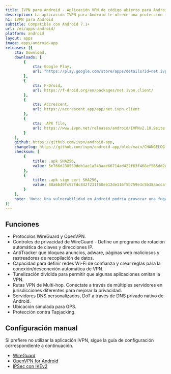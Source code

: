```yaml
---
title: IVPN para Android - Aplicación VPN de código abierto para Android
description: La aplicación IVPN para Android te ofrece una protección integral contra filtraciones de privacidad con el firewall IVPN, conexión automática en redes de Wi-Fi inseguras y Multi-hop.
h1: IVPN para Android
subtitle: Compatible con Android 7.1+
url: /es/apps-android/
platform: android
layout: apps
image: apps/android-app
releases: [{
    cta: Download,
    downloads: [
        {
            cta: Google Play,
            url: "https://play.google.com/store/apps/details?id=net.ivpn.client"
        },
        {
            cta: F-Droid,
            url: https://f-droid.org/en/packages/net.ivpn.client/
        },
        {
            cta: Accrescent,
            url: https://accrescent.app/app/net.ivpn.client
        },
        {
            cta: .APK file,
            url: https://www.ivpn.net/releases/android/IVPNv2.10.9site.apk
        }
    ],
    github: https://github.com/ivpn/android-app,
    changelog: https://github.com/ivpn/android-app/blob/main/CHANGELOG.md,
    checksum: [
        {
            title: .apk SHA256,
            value: 5e766d230559deb1ae1a543aae66714ad422f63f468ef565dd2ec94c406ff040
        },
        {
            title: .apk sign cert SHA256,
            value: 88a6b40fc97fdc842f231f50eb12de116f5b759e3c5b38aaccaf6a7b393c85bb
        }
    ],
    note: 'Nota: Una vulnerabilidad en Android podría provocar una fuga de DNS en todas las conexiones VPN, sin importar qué servicio VPN utilices. Revisa [nuestra publicación de blog](https://www.ivpn.net/blog/dns-traffic-leak-outside-vpn-tunnel-on-android/) para obtener más información.'
}]
---
```

## Funciones

- Protocolos WireGuard y OpenVPN.
- Controles de privacidad de WireGuard - Define un programa de rotación automática de claves y direcciones IP.
- AntiTracker que bloquea anuncios, adware, páginas web maliciosos y rastreadores de recopilación de datos.
- Capacidad para definir redes Wi-Fi de confianza y crear reglas para la conexión/desconexión automática de VPN.
- Tunelización dividida para permitir que algunas aplicaciones omitan la VPN.
- Rutas VPN de Multi-hop. Conéctate a través de múltiples servidores en jurisdicciones diferentes para mejorar la privacidad.
- Servidores DNS personalizados, DoT a través de DNS privado nativo de Android.
- Ubicación simulada para GPS.
- Protección contra Tapjacking.

## Configuración manual

Si prefiere no utilizar la aplicación IVPN, sigue la guía de configuración correspondiente a continuación.

- [WireGuard](/setup/android-wireguard/)
- [OpenVPN for Android](/setup/android-openvpn-for-android/)  
- [IPSec con IKEv2](/setup/android-ipsec-with-ikev2/)
